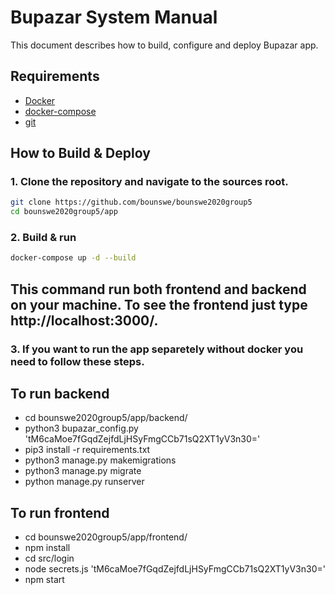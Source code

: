 # Bupazar System Manual

This document describes how to build, configure and deploy Bupazar app.

## Requirements

- [Docker](https://docs.docker.com/install/)
- [docker-compose](https://docs.docker.com/compose/install/)
- [git](https://git-scm.com/)

## How to Build & Deploy

### 1. Clone the repository and navigate to the sources root.

```bash
git clone https://github.com/bounswe/bounswe2020group5
cd bounswe2020group5/app
```

### 2. Build & run

```bash
docker-compose up -d --build
```

## This command run both frontend and backend on your machine. To see the frontend just type http://localhost:3000/.

### 3. If you want to run the app separetely without docker you need to follow these steps.

## To run backend

- cd bounswe2020group5/app/backend/
- python3 bupazar_config.py 'tM6caMoe7fGqdZejfdLjHSyFmgCCb71sQ2XT1yV3n30='
- pip3 install -r requirements.txt
- python3 manage.py makemigrations
- python3 manage.py migrate
- python manage.py runserver

## To run frontend

- cd bounswe2020group5/app/frontend/
- npm install
- cd src/login
- node secrets.js 'tM6caMoe7fGqdZejfdLjHSyFmgCCb71sQ2XT1yV3n30='
- npm start
